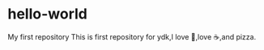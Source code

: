 # hello-world
My first repository
This is first repository for ydk,I love :tea:,love :coffee:,and pizza.
